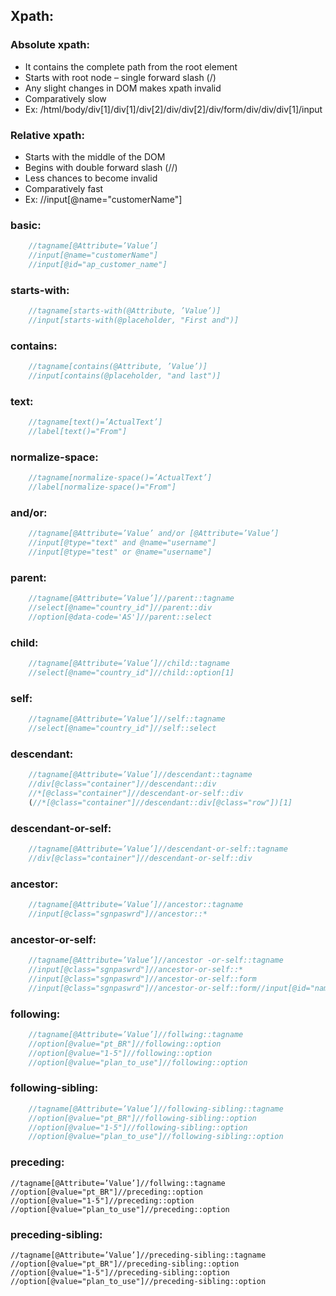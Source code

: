## Xpath:

### Absolute xpath:
 - It contains the complete path from the root element 
 - Starts with root node – single forward slash (/)
 - Any slight changes in DOM makes xpath invalid 
 - Comparatively slow
 - Ex: /html/body/div[1]/div[1]/div[2]/div/div[2]/div/form/div/div/div[1]/input


### Relative xpath:
- Starts with the middle of the DOM
- Begins with double forward slash (//)
- Less chances to become invalid
- Comparatively fast
- Ex: //input[@name="customerName"]


### basic:  
```js
    //tagname[@Attribute=’Value’]
    //input[@name="customerName"]
    //input[@id="ap_customer_name"]
```


### starts-with:  
```js
    //tagname[starts-with(@Attribute, ’Value’)]
    //input[starts-with(@placeholder, "First and")]
```


### contains:  
```js
    //tagname[contains(@Attribute, ’Value’)]
    //input[contains(@placeholder, "and last")]
```


### text:  
```js
    //tagname[text()=’ActualText’]
    //label[text()="From"]
```


### normalize-space:  
```js
    //tagname[normalize-space()=’ActualText’]
    //label[normalize-space()="From"]
```


### and/or:  
```js
    //tagname[@Attribute=’Value’ and/or [@Attribute=’Value’]
    //input[@type="text" and @name="username"]
    //input[@type="test" or @name="username"]
```


### parent:  
```js
    //tagname[@Attribute=’Value’]//parent::tagname
    //select[@name="country_id"]//parent::div
    //option[@data-code='AS']//parent::select
```


### child:  
```js
    //tagname[@Attribute=’Value’]//child::tagname
    //select[@name="country_id"]//child::option[1]
```


### self:  
```js
    //tagname[@Attribute=’Value’]//self::tagname
    //select[@name="country_id"]//self::select
```


### descendant:  
```js
    //tagname[@Attribute=’Value’]//descendant::tagname
    //div[@class="container"]//descendant::div
    //*[@class="container"]//descendant-or-self::div
    (//*[@class="container"]//descendant::div[@class="row"])[1]
```


### descendant-or-self:  
```js
    //tagname[@Attribute=’Value’]//descendant-or-self::tagname
    //div[@class="container"]//descendant-or-self::div
```


### ancestor:  
```js
    //tagname[@Attribute=’Value’]//ancestor::tagname
    //input[@class="sgnpaswrd"]//ancestor::*
```


### ancestor-or-self:  
```js 
    //tagname[@Attribute=’Value’]//ancestor -or-self::tagname
    //input[@class="sgnpaswrd"]//ancestor-or-self::*
    //input[@class="sgnpaswrd"]//ancestor-or-self::form
    //input[@class="sgnpaswrd"]//ancestor-or-self::form//input[@id="namefield"]
```


### following:  
```js
    //tagname[@Attribute=’Value’]//follwing::tagname
    //option[@value="pt_BR"]//following::option
    //option[@value="1-5"]//following::option
    //option[@value="plan_to_use"]//following::option
```


### following-sibling:  
```js
    //tagname[@Attribute=’Value’]//following-sibling::tagname
    //option[@value="pt_BR"]//following-sibling::option
    //option[@value="1-5"]//following-sibling::option
    //option[@value="plan_to_use"]//following-sibling::option
```


### preceding:  
    //tagname[@Attribute=’Value’]//follwing::tagname
    //option[@value="pt_BR"]//preceding::option
    //option[@value="1-5"]//preceding::option
    //option[@value="plan_to_use"]//preceding::option


### preceding-sibling:  
    //tagname[@Attribute=’Value’]//preceding-sibling::tagname
    //option[@value="pt_BR"]//preceding-sibling::option
    //option[@value="1-5"]//preceding-sibling::option
    //option[@value="plan_to_use"]//preceding-sibling::option
